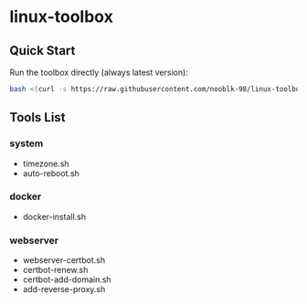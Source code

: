 # linux-toolbox

## Quick Start

Run the toolbox directly (always latest version):

```bash
bash <(curl -s https://raw.githubusercontent.com/nooblk-98/linux-toolbox/main/run.sh)
```

## Tools List

### system
- timezone.sh
- auto-reboot.sh

### docker
- docker-install.sh

### webserver
- webserver-certbot.sh
- certbot-renew.sh
- certbot-add-domain.sh
- add-reverse-proxy.sh

